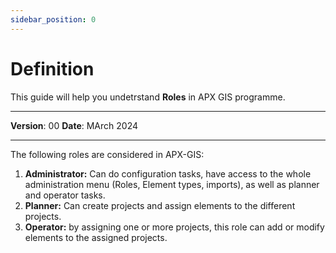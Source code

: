 ```yaml
---
sidebar_position: 0
---
```

# Definition

This guide will help you undetrstand **Roles** in APX GIS programme.

------------

**Version**: 00
**Date**: MArch 2024

------------

The following roles are considered in APX-GIS:


1. **Administrator:** Can do configuration tasks, have access to the whole administration menu (Roles, Element types, imports), as well as planner and operator tasks.
2. **Planner:** Can create projects and assign elements to the different projects.
3. **Operator:** by assigning one or more projects, this role can add or modify elements to the assigned projects.